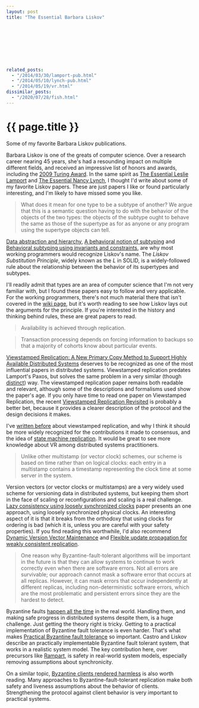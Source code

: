 ```yaml
---
layout: post
title: "The Essential Barbara Liskov"









related_posts:
  - "/2014/03/30/lamport-pub.html"
  - "/2014/05/10/lynch-pub.html"
  - "/2014/05/19/vr.html"
dissimilar_posts:
  - "/2020/07/28/fish.html"
---
```

{{ page.title }}
================

<p class="meta">Some of my favorite Barbara Liskov publications.</p>

Barbara Liskov is one of the greats of computer science. Over a research career nearing 45 years, she's had a resounding impact on multiple different fields, and received an impressive list of honors and awards, including the [2009 Turing Award](http://amturing.acm.org/award_winners/liskov_1108679.cfm). In the same spirit as [The Essential Leslie Lamport](http://brooker.co.za/blog/2014/03/30/lamport-pub.html) and [The Essential Nancy Lynch](http://brooker.co.za/blog/2014/05/10/lynch-pub.html), I thought I'd write about some of my favorite Liskov papers. These are just papers I like or found particularly interesting, and I'm likely to have missed some you like.

> What does it mean for one type to be a subtype of another? We argue that this is a semantic question having to do with the behavior of the objects of the two types: the objects of the subtype ought to behave the same as those of the supertype as for as anyone or any program using the supertype objects can tell.

[Data abstraction and hierarchy](http://dl.acm.org/citation.cfm?doid=62139.62141), [A behavioral notion of subtyping](http://dl.acm.org/citation.cfm?doid=197320.197383) and [Behavioral subtyping using invariants and constraints](http://reports-archive.adm.cs.cmu.edu/anon/1999/CMU-CS-99-156.ps), are why most working programmers would recognize Liskov's name. The *Liskov Substitution Principle*, widely known as the *L* in SOLID, is a widely-followed rule about the relationship between the behavior of its supertypes and subtypes.

I'll readily admit that types are an area of computer science that I'm not very familiar with, but I found these papers easy to follow and very applicable. For the working programmers, there's not much material there that isn't covered in the [wiki page](http://en.wikipedia.org/wiki/Liskov_substitution_principle), but it's worth reading to see how Liskov lays out the arguments for the principle. If you're interested in the history and thinking behind rules, these are great papers to read.

> Availability is achieved through replication.

> Transaction processing depends on forcing information to backups so that a majority of cohorts know about particular events.

[Viewstamped Replication: A New Primary Copy Method to Support Highly Available Distributed Systems](http://pmg.csail.mit.edu/papers/vr.pdf) deserves to be recognized as one of the most influential papers in distributed systems. Viewstamped replication predates Lamport's Paxos, but solves the same problem in a very similar (though [distinct](http://www.cs.cornell.edu/fbs/publications/viveLaDifference.pdf)) way. The viewstamped replication paper remains both readable and relevant, although some of the descriptions and formalisms used show the paper's age. If you only have time to read one paper on Viewstamped Replication, the recent [Viewstamped Replication Revisited](http://pmg.csail.mit.edu/papers/vr-revisited.pdf) is probably a better bet, because it provides a clearer description of the protocol and the design decisions it makes.

I've [written before](http://brooker.co.za/blog/2014/05/19/vr.html) about viewstamped replication, and why I think it should be more widely recognized for the contributions it made to consensus, and the idea of [state machine replication](https://www.cs.cornell.edu/fbs/publications/SMSurvey.pdf). It would be great to see more knowledge about VR among distributed systems practitioners.

> Unlike other multistamp (or vector clock) schemes, our scheme is based on time rather than on logical clocks: each entry in a multistamp contains a timestamp representing the clock time at some server in the system.

Version vectors (or vector clocks or multistamps) are a very widely used scheme for versioning data in distributed systems, but keeping them short in the face of scaling or reconfigurations and scaling is a real challenge. [Lazy consistency using loosely synchronized clocks](http://dl.acm.org/citation.cfm?id=259425) paper presents an one approach, using loosely synchronized physical clocks. An interesting aspect of it is that it breaks from the orthodoxy that using clocks for ordering is bad (which it is, unless you are careful with your safety properties). If you find reading this worthwhile, I'd also recommend [Dynamic Version Vector Maintenance](ftp://ftp.cs.ucla.edu/tech-report/1997-reports/970022.ps.Z) and [Flexible update propagation for weakly consistent replication](http://dl.acm.org/citation.cfm?id=266711).

> One reason why Byzantine-fault-tolerant algorithms will be important in the future is that they can allow systems to continue to work correctly even when there are software errors. Not all errors are survivable; our approach cannot mask a software error that occurs at all replicas. However, it can mask errors that occur independently at different replicas, including non-deterministic software errors, which are the most problematic and persistent errors since they are the hardest to detect.

Byzantine faults [happen all the time](http://www.rvs.uni-bielefeld.de/publications/DriscollMurphyv19.pdf) in the real world. Handling them, and making safe progress in distributed systems despite them, is a huge challenge. Just getting the theory right is tricky. Getting to a practical implementation of Byzantine fault tolerance is even harder. That's what makes [Practical Byzantine fault tolerance](http://pmg.csail.mit.edu/papers/osdi99.pdf) so important. Castro and Liskov describe an practically implementable Byzantine fault tolerant system, that works in a realistic system model. The key contribution here, over precursors like [Rampart](https://www.cs.unc.edu/~reiter/papers/1994/CCS.pdf), is safety in real-world system models, especially removing assumptions about synchronicity.

On a similar topic, [Byzantine clients rendered harmless](http://pmg.csail.mit.edu/papers/rodrigo_tr05.pdf) is also worth reading. Many approaches to Byzantine-fault-tolerant replication make both safety and liveness assumptions about the behavior of clients. Strengthening the protocol against client behavior is very important to practical systems.